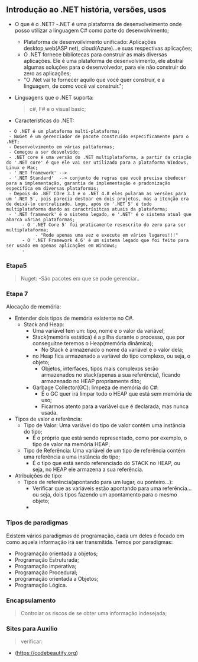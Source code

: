 ## Introdução ao .NET história, versões, usos
- O que é o .NET?
     -.NET é uma plataforma de desenvolveimento onde posso utilizar a linguagem C# como parte do desenvolvimento;
     - Plataforma de desenvoilvimento unificado:
          Aplicações desktop,web(ASP net), cloud(Azure)...e suas respectivas aplicações;
     - O .NET fornece bibliotecas para construir as mais diversas aplicações. Ele é uma plataforma de desenvolvimento, ele abstrai algumas soluções para o desenvolvedor, para ele não construir do zero as aplicações;
     - "O .Net vai te fornecer aquilo que você quer construir, e a linguagem, de como você vai construir.";

- Linguagens que o .NET suporta:
    >    c#, F# e o visual basic;

- Características do .NET:
>    
     - O .NET é um plataforma multi-plataforma;
     - NuGet é um gerenciador de pacote construído especificamente para o .NET;
     - Desenvolvimento em várias paltaformas;
     - Começou a ser desvolvido;
     - .NET core é uma versão do .NET multiplataforma, a partir da criação do '.NET core' é que ele vai ser utilizado para a plataforma WIndows, Linux e Mac;
     - '.NET framework' -->
     - '.NET Standard'  --> conjunto de regras que você precisa obedecer para a implementação, garantia de implementação e pradonização específica em diversas plataformas;
     - Depois do .NET COre 3.1 e o .NET 4.8 eles pularam as versões para um '.NET 5', pois parecia destoar em dois projetos, mas a itenção era de deixá-lo centralizado. Logo, após do '.NET 5' é tudo multiplataforma dando as caractrísitcas atuais da plataforma;
     - '.NET framework' é o sistema legado, e '.NET' é o sistema atual que abarca várias plataformas;
          - O '.NET Core 5' foi praticamente resescrito do zero para ser multiplataforma;
               - "Rode apenas uma vez e execute em vários lugares!!!"
          - O '.NET Framework 4.6' é um sistema legado que foi feito para ser usado em apenas aplicações em Windows;
          - 

### Etapa5 
> Nuget:
        -São pacotes em que se pode gerenciar..
### Etapa 7

Alocação de memória:
- Entender dois tipos de memória existente no C#.
     - Stack and Heap:
          - Uma variável tem um: tipo, nome e o valor da variável;
          - Stack(memória estática) é a pilha durante o processo, que por conseguitne teremos o Heap(memória dinâmica);
               - No Stack é armazenado o nome da variável e o valor dela;
          - no Heap fica armazenado a variável do tipo complexo, ou seja, o objeto;
               - Objetos, interfaces, tipos mais complexos serão armazenados no stack(apenas a sua referência), ficando armazenado no HEAP propriamente dito;
          - Garbage Collector(GC): limpeza de memória do C#:
               - É o GC quer irá limpar todo o HEAP que está sem memória de uso;
               - Ficarmos atento para a variável que é declarada, mas nunca usada.
- Tipos de valor e referência:
     - Tipo de Valor: Uma variável do tipo de valor contém uma instância do tipo;
          - É o próprio que está sendo representado, como por exemplo, o tipo de valor na memória HEAP;
     - Tipo de Referência: Uma variável de um tipo de referência contém uma referência a uma instância do tipo;
          - É o tipo que está sendo referenciado do STACK no HEAP, ou seja, no HEAP ele armazena a sua referência.
- Atribuições de tipo:
     - Tipos de referência(apontando para um lugar, ou ponteiro...):
          - Verificar que as variáveis estão apontando para uma referência... ou seja, dois tipos fazendo um apontamento para o mesmo objeto;
          - 
### Tipos de paradigmas
 Existem vários paradigmas de programação, cada um deles é focado em como aquela informação irá ser transmitida. Temos por paradigmas:
 - Programação orientada a objetos;
 - Programação Estruturada;
 - Programação imperativa;
 - Programação Procedural;
 - programação orientada a Objetos;
 - Programação Lógica.

### Encapsulamento
> Controlar os riscos de se obter uma informação indesejada;



### Sites para Auxilio
> verificar:
-  (https://codebeautify.org)